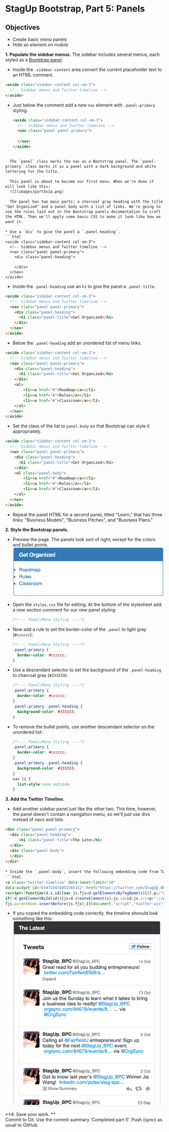 # StagUp Bootstrap, Part 5: Panels

## Objectives
* Create basic menu panels
* Hide an element on mobile

**1. Populate the sidebar menus.**
The sidebar includes several menus, each styled as a [Bootstrap panel](http://getbootstrap.com/components/#panels).

* Inside the `.sidebar-content` area convert the current placeholder text to an HTML comment.
```html
<aside class="sidebar-content col-sm-3">
  <!-- Sidebar menus and Twitter timeline -->        
</aside>
```

* Just below the comment add a new `nav` element with `.panel-primary` styling.

  ```html
  <aside class="sidebar-content col-sm-3">
    <!-- Sidebar menus and Twitter timeline -->
    <nav class="panel panel-primary">

    </nav>  
  </aside>
```

  The `panel` class marks the nav as a Bootstrap panel. The `panel-primary` class marks it as a panel with a dark background and white lettering for the title.

  This panel is about to become our first menu. When we're done it will look like this:   
  ![](images/part5s1a.png)

  The panel has two main parts: a charcoal gray heading with the title "Get Organized" and a panel body with a list of links. We're going to use the rules laid out in the Bootstrap panels documentation to craft the HTML. Then we'll apply some basic CSS to make it look like how we want it.

* Use a `div` to give the panel a `.panel-heading`.
```html
<aside class="sidebar-content col-sm-3">
  <!-- Sidebar menus and Twitter timeline -->
  <nav class="panel panel-primary">
    <div class="panel-heading">

    </div>
  </nav>
</aside>
```

* Inside the `.panel-heading` use an `h1` to give the panel a `.panel-title`.

```html
<aside class="sidebar-content col-sm-3">
  <!-- Sidebar menus and Twitter timeline -->
  <nav class="panel panel-primary">
    <div class="panel-heading">
      <h1 class="panel-title">Get Organized</h1>
    </div>
  </nav>
</aside>
```

* Below the `.panel-heading` add an unordered list of menu links.

```html
<aside class="sidebar-content col-sm-3">
  <!-- Sidebar menus and Twitter timeline -->
  <nav class="panel panel-primary">
    <div class="panel-heading">
      <h1 class="panel-title">Get Organized</h1>
    </div>
    <ul>
        <li><a href="#">Roadmap</a></li>
        <li><a href="#">Rules</a></li>
        <li><a href="#">Classroom</a></li>
    </ul>
  </nav>
</aside>
```

* Set the class of the list to `panel-body` so that Bootstrap can style it appropriately.

```html
<aside class="sidebar-content col-sm-3">
  <!-- Sidebar menus and Twitter timeline -->
  <nav class="panel panel-primary">
    <div class="panel-heading">
      <h1 class="panel-title">Get Organized</h1>
    </div>
    <ul class="panel-body">
        <li><a href="#">Roadmap</a></li>
        <li><a href="#">Rules</a></li>
        <li><a href="#">Classroom</a></li>
    </ul>
  </nav>
</aside>
```

* Repeat the panel HTML for a second panel, titled "Learn," that has three links: "Business Models", "Business Pitches", and "Business Plans."

**2. Style the Bootstrap panels.**
* Preview the page. The panels look sort of right, except for the colors and bullet points.
  ![](images/part5s1b.png)

* Open the `styles.css` file for editing. At the bottom of the stylesheet add a new section comment for our new panel styling:

  ```css
  /*---- Panel/Menu Styling ----*/
  ```
* Now add a rule to set the border-color of the `.panel` to light gray (`#cccccc`):  
  ```css
  /*---- Panel/Menu Styling ----*/
  .panel-primary {
    border-color: #cccccc;
  }
  ```
* Use a descendant selector to set the background of the `.panel-heading` to charcoal gray (`#333333`):  
  ```css
  /*---- Panel/Menu Styling ----*/
  .panel-primary {
    border-color: #cccccc;
  }
  .panel-primary .panel-heading {
    background-color: #333333;
  }
  ```

* To remove the bullet points, use another descendant selector on the unordered list:
  ```css
  /*---- Panel/Menu Styling ----*/
  .panel-primary {
    border-color: #cccccc;
  }
  .panel-primary .panel-heading {
    background-color: #333333;
  }
  nav li {
    list-style:none outside;
  }
  ```

**3. Add the Twitter Timeline.**
* Add another sidebar panel just like the other two. This time, however, the panel doesn't contain a navigation menu, so we'll just use divs instead of navs and lists.

```html
<div class="panel panel-primary">
  <div class="panel-heading">
      <h1 class="panel-title">The Late</h1>
  </div>
  <div class="panel-body">
  </div>
</div>

* Inside the `.panel-body`, insert the following embedding code from Twitter:  
```html
<a class="twitter-timeline" data-tweet-limit="10"
data-widget-id="634723474951565312" href="https://twitter.com/StagUp_BPC">Tweets by @StagUp_BPC</a>
<script>!function(d,s,id){var js,fjs=d.getElementsByTagName(s)[0],p=/^http:/.test(d.location)?'http':'https';
if(!d.getElementById(id)){js=d.createElement(s);js.id=id;js.src=p+"://platform.twitter.com/widgets.js";
fjs.parentNode.insertBefore(js,fjs);}}(document,"script","twitter-wjs");</script>
```

* If you copied the embedding code correctly. the timeline shoould look something like this:
  ![](images/part5s3a.png)

**4. Save your work. **  
Commit to Git. Use the commit summary 'Completed part 5'. Push (sync) as usual to GitHub.
